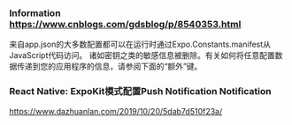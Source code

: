 
### Information https://www.cnblogs.com/gdsblog/p/8540353.html
来自app.json的大多数配置都可以在运行时通过Expo.Constants.manifest从JavaScript代码访问。
诸如密钥之类的敏感信息被删除。有关如何将任意配置数据传递到您的应用程序的信息，请参阅下面的“额外”键。

### React Native: ExpoKit模式配置Push Notification Notification
https://www.dazhuanlan.com/2019/10/20/5dab7d510f23a/